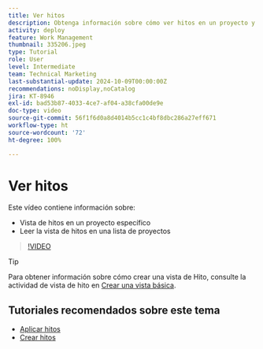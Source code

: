 ```yaml
---
title: Ver hitos
description: Obtenga información sobre cómo ver hitos en un proyecto y también cómo usar la vista de hitos en el área [!UICONTROL Proyecto].
activity: deploy
feature: Work Management
thumbnail: 335206.jpeg
type: Tutorial
role: User
level: Intermediate
team: Technical Marketing
last-substantial-update: 2024-10-09T00:00:00Z
recommendations: noDisplay,noCatalog
jira: KT-8946
exl-id: bad53b87-4033-4ce7-af04-a38cfa00de9e
doc-type: video
source-git-commit: 56f1f6d0a8d4014b5cc1c4bf8dbc286a27eff671
workflow-type: ht
source-wordcount: '72'
ht-degree: 100%

---
```


# Ver hitos

Este vídeo contiene información sobre:

* Vista de hitos en un proyecto específico
* Leer la vista de hitos en una lista de proyectos

>[!VIDEO](https://video.tv.adobe.com/v/335206/?quality=12&learn=on)

>[!TIP]
>
>Para obtener información sobre cómo crear una vista de Hito, consulte la actividad de vista de hito en [Crear una vista básica](/help/reporting/basic-reporting/create-a-basic-view.md).

## Tutoriales recomendados sobre este tema

* [Aplicar hitos](/help/manage-work/approval-processes-and-milestone-paths/apply-milestones.md)
* [Crear hitos](/help/administration-and-setup/approval-processes-and-milestone-paths/creating-milestones.md)

